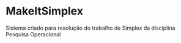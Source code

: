 # MakeItSimplex
Sistema criado para resolução do trabalho de Simplex da disciplina Pesquisa Operacional
